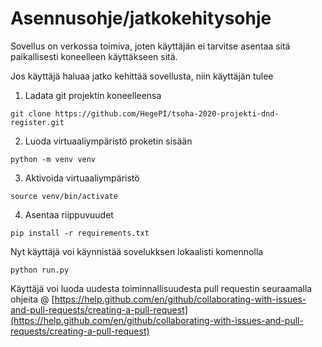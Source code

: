 # Asennusohje/jatkokehitysohje

Sovellus on verkossa toimiva, joten käyttäjän ei tarvitse asentaa sitä paikallisesti koneelleen käyttäkseen sitä.

Jos käyttäjä haluaa jatko kehittää sovellusta, niin käyttäjän tulee

1. Ladata git projektin koneelleensa

`git clone https://github.com/HegePI/tsoha-2020-projekti-dnd-register.git`

2. Luoda virtuaaliympäristö proketin sisään

`python -m venv venv`

3. Aktivoida virtuaaliympäristö

`source venv/bin/activate`

4. Asentaa riippuvuudet

`pip install -r requirements.txt`

Nyt käyttäjä voi käynnistää sovelukksen lokaalisti komennolla

`python run.py`


Käyttäjä voi luoda uudesta toiminnallisuudesta pull requestin seuraamalla ohjeita @ [https://help.github.com/en/github/collaborating-with-issues-and-pull-requests/creating-a-pull-request](https://help.github.com/en/github/collaborating-with-issues-and-pull-requests/creating-a-pull-request)